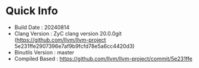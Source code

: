 # Quick Info
* Build Date : 20240814
* Clang Version : ZyC clang version 20.0.0git (https://github.com/llvm/llvm-project 5e231ffe2907396e7af9b9fcfd78e5a6cc4420d3)
* Binutils Version : master
* Compiled Based : https://github.com/llvm/llvm-project/commit/5e231ffe

